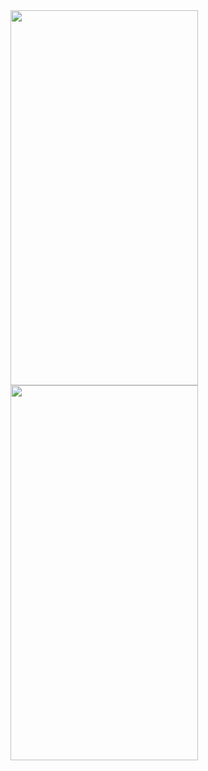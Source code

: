 <img src="(https://user-images.githubusercontent.com/61875571/179534674-5810538a-2bd1-40fc-96bd-8ce29a39018f.png)" width="300" height="600">
<img src="(https://user-images.githubusercontent.com/61875571/179534756-e248f84a-3fd5-4056-bee6-1c721b5bb800.png)" width="300" height="600">
